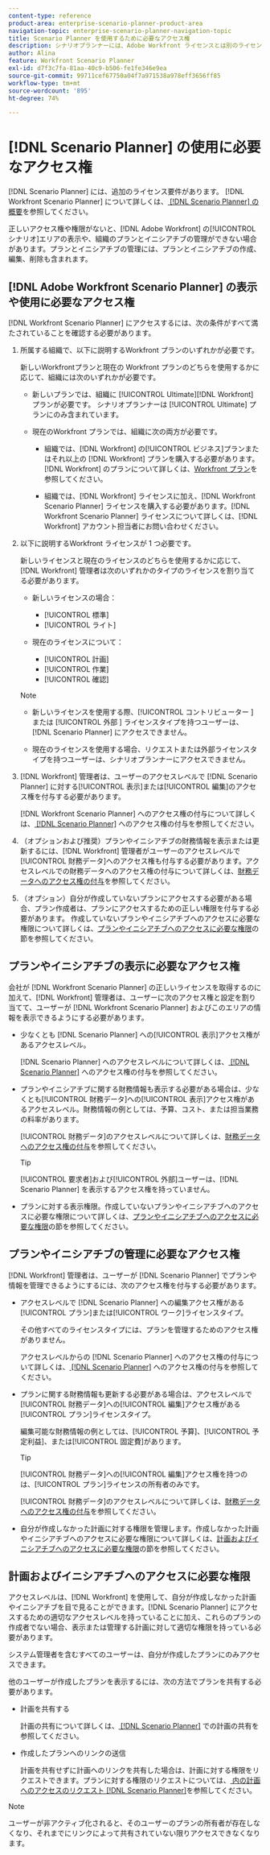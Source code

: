 ```yaml
---
content-type: reference
product-area: enterprise-scenario-planner-product-area
navigation-topic: enterprise-scenario-planner-navigation-topic
title: Scenario Planner を使用するために必要なアクセス権
description: シナリオプランナーには、Adobe Workfront ライセンスとは別のライセンスと追加のアクセス権が必要です。
author: Alina
feature: Workfront Scenario Planner
exl-id: d7f3c7fa-81aa-40c9-b506-fe1fe346e9ea
source-git-commit: 99711cef67750a04f7a971538a978eff3656ff85
workflow-type: tm+mt
source-wordcount: '895'
ht-degree: 74%

---
```


# [!DNL Scenario Planner] の使用に必要なアクセス権

<!--Audited: 04/2024-->

[!DNL Scenario Planner] には、追加のライセンス要件があります。 [!DNL Workfront Scenario Planner] について詳しくは、[ [!DNL Scenario Planner]  の概要](../scenario-planner/scenario-planner-overview.md)を参照してください。

<!--
might need to add information about the permissions to plans/ initiatives if those will be coming later?
-->

正しいアクセス権や権限がないと、[!DNL  Adobe Workfront] の[!UICONTROL シナリオ]エリアの表示や、組織のプランとイニシアチブの管理ができない場合があります。プランとイニシアチブの管理には、プランとイニシアチブの作成、編集、削除も含まれます。

## [!DNL Adobe Workfront Scenario Planner] の表示や使用に必要なアクセス権

[!DNL Workfront Scenario Planner] にアクセスするには、次の条件がすべて満たされていることを確認する必要があります。

1. 所属する組織で、以下に説明するWorkfront プランのいずれかが必要です。

   新しいWorkfrontプランと現在の Workfront プランのどちらを使用するかに応じて、組織には次のいずれかが必要です。

   * 新しいプランでは、組織に [!UICONTROL Ultimate][!DNL Workfront] プランが必要です。 シナリオプランナーは [!UICONTROL Ultimate] プランにのみ含まれています。

   * 現在のWorkfront プランでは、組織に次の両方が必要です。

      * 組織では、[!DNL Workfront] の[!UICONTROL ビジネス]プランまたはそれ以上の [!DNL Workfront] プランを購入する必要があります。[!DNL Workfront] のプランについて詳しくは、[Workfront プラン](https://workfront.com/plans)を参照してください。

      * 組織では、[!DNL Workfront] ライセンスに加え、[!DNL Workfront Scenario Planner] ライセンスを購入する必要があります。[!DNL Workfront Scenario Planner] ライセンスについて詳しくは、[!DNL Workfront] アカウント担当者にお問い合わせください。

1. 以下に説明するWorkfront ライセンスが 1 つ必要です。

   新しいライセンスと現在のライセンスのどちらを使用するかに応じて、[!DNL Workfront] 管理者は次のいずれかのタイプのライセンスを割り当てる必要があります。

   * 新しいライセンスの場合：
      * [!UICONTROL 標準]
      * [!UICONTROL ライト]

   * 現在のライセンスについて：

      * [!UICONTROL 計画]
      * [!UICONTROL 作業]
      * [!UICONTROL 確認]

   >[!NOTE]
   > 
   >* 新しいライセンスを使用する際、[!UICONTROL  コントリビューター ] または [!UICONTROL  外部 ] ライセンスタイプを持つユーザーは、[!DNL Scenario Planner] にアクセスできません。
   >
   >* 現在のライセンスを使用する場合、リクエストまたは外部ライセンスタイプを持つユーザーは、シナリオプランナーにアクセスできません。

1. [!DNL Workfront] 管理者は、ユーザーのアクセスレベルで [!DNL Scenario Planner] に対する[!UICONTROL 表示]または[!UICONTROL 編集]のアクセス権を付与する必要があります。

   [!DNL Workfront Scenario Planner] へのアクセス権の付与について詳しくは、[ [!DNL Scenario Planner]](../administration-and-setup/add-users/configure-and-grant-access/grant-access-sp.md) へのアクセス権の付与を参照してください。

1. （オプションおよび推奨）プランやイニシアチブの財務情報を表示または更新するには、[!DNL Workfront] 管理者がユーザーのアクセスレベルで[!UICONTROL 財務データ]へのアクセス権も付与する必要があります。アクセスレベルでの財務データへのアクセス権の付与について詳しくは、[財務データへのアクセス権の付与](../administration-and-setup/add-users/configure-and-grant-access/grant-access-financial.md)を参照してください。

1. （オプション）自分が作成していないプランにアクセスする必要がある場合、プラン作成者は、プランにアクセスするための正しい権限を付与する必要があります。 作成していないプランやイニシアチブへのアクセスに必要な権限について詳しくは、[プランやイニシアチブへのアクセスに必要な権限](#permissions-needed-to-access-plans-and-initiatives)の節を参照してください。

<!--this used to be true but not anymore:
  <li data-mc-conditions="QuicksilverOrClassic.Draft mode"> <p>(NOTE: this is no longer needed) </p> <p>Your Workfront administrator must assign you a layout template that includes the Scenarios area in the Main Menu. </p> <p>For information about customizing the Main Menu in a layout template, see <a href="../administration-and-setup/customize-workfront/use-layout-templates/customize-main-menu.md" class="MCXref xref" xrefformat="{para}">Customize the Main Menu using a layout template</a>. </p> <p>For information about assigning users to a Layout Template, see <a href="../administration-and-setup/customize-workfront/use-layout-templates/assign-users-to-layout-template.md" class="MCXref xref" xrefformat="{para}">Assign users to a layout template</a>.</p> </li>
  -->

## プランやイニシアチブの表示に必要なアクセス権

会社が [!DNL Workfront Scenario Planner] の正しいライセンスを取得するのに加えて、[!DNL Workfront] 管理者は、ユーザーに次のアクセス権と設定を割り当てて、ユーザーが [!DNL Workfront Scenario Planner] およびこのエリアの情報を表示できるようにする必要があります。

* 少なくとも [!DNL Scenario Planner] への[!UICONTROL 表示]アクセス権があるアクセスレベル。

  [!DNL Scenario Planner] へのアクセスレベルについて詳しくは、[ [!DNL Scenario Planner]](../administration-and-setup/add-users/configure-and-grant-access/grant-access-sp.md) へのアクセス権の付与を参照してください。

* プランやイニシアチブに関する財務情報も表示する必要がある場合は、少なくとも[!UICONTROL 財務データ]への[!UICONTROL 表示]アクセス権があるアクセスレベル。財務情報の例としては、予算、コスト、または担当業務の料率があります。

  [!UICONTROL 財務データ]のアクセスレベルについて詳しくは、[財務データへのアクセス権の付与](../administration-and-setup/add-users/configure-and-grant-access/grant-access-financial.md)を参照してください。

  >[!TIP]
  >
  >[!UICONTROL 要求者]および[!UICONTROL 外部]ユーザーは、[!DNL Scenario Planner] を表示するアクセス権を持っていません。

* プランに対する表示権限。作成していないプランやイニシアチブへのアクセスに必要な権限について詳しくは、[プランやイニシアチブへのアクセスに必要な権限](#permissions-needed-to-access-plans-and-initiatives)の節を参照してください。

## プランやイニシアチブの管理に必要なアクセス権

[!DNL Workfront] 管理者は、ユーザーが [!DNL Scenario Planner] でプランや情報を管理できるようにするには、次のアクセス権を付与する必要があります。

* アクセスレベルで [!DNL Scenario Planner] への編集アクセス権がある[!UICONTROL プラン]または[!UICONTROL ワーク]ライセンスタイプ。

  その他すべてのライセンスタイプには、プランを管理するためのアクセス権がありません。

  アクセスレベルからの [!DNL Scenario Planner] へのアクセス権の付与について詳しくは、[ [!DNL Scenario Planner]](../administration-and-setup/add-users/configure-and-grant-access/grant-access-sp.md) へのアクセス権の付与を参照してください。

* プランに関する財務情報も更新する必要がある場合は、アクセスレベルで[!UICONTROL 財務データ]への[!UICONTROL 編集]アクセス権がある[!UICONTROL プラン]ライセンスタイプ。

  編集可能な財務情報の例としては、[!UICONTROL 予算]、[!UICONTROL 予定利益]、または[!UICONTROL 固定費]があります。

  >[!TIP]
  >
  >[!UICONTROL 財務データ]への[!UICONTROL 編集]アクセス権を持つのは、[!UICONTROL プラン]ライセンスの所有者のみです。

  [!UICONTROL 財務データ]のアクセスレベルについて詳しくは、[財務データへのアクセス権の付与](../administration-and-setup/add-users/configure-and-grant-access/grant-access-financial.md)を参照してください。

* 自分が作成しなかった計画に対する権限を管理します。作成しなかった計画やイニシアチブへのアクセスに必要な権限について詳しくは、[計画およびイニシアチブへのアクセスに必要な権限](#permissions-needed-to-access-plans-and-initiatives)の節を参照してください。

## 計画およびイニシアチブへのアクセスに必要な権限

アクセスレベルは、[!DNL Workfront] を使用して、自分が作成しなかった計画やイニシアチブを目で見ることができます。[!DNL Scenario Planner] にアクセスするための適切なアクセスレベルを持っていることに加え、これらのプランの作成者でない場合、表示または管理する計画に対して適切な権限を持っている必要があります。

システム管理者を含むすべてのユーザーは、自分が作成したプランにのみアクセスできます。

他のユーザーが作成したプランを表示するには、次の方法でプランを共有する必要があります。

* 計画を共有する

  計画の共有について詳しくは、[ [!DNL Scenario Planner]](../scenario-planner/share-a-plan.md) での計画の共有を参照してください。

* 作成したプランへのリンクの送信

  計画を共有せずに計画へのリンクを共有した場合は、計画に対する権限をリクエストできます。プランに対する権限のリクエストについては、[ 内の計画へのアクセスのリクエスト [!DNL Scenario Planner]](../scenario-planner/request-access-to-plan.md)を参照してください。

>[!NOTE]
>
>ユーザーが非アクティブ化されると、そのユーザーのプランの所有者が存在しなくなり、それまでにリンクによって共有されていない限りアクセスできなくなります。


